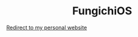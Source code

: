 <h1 align="center">FungichiOS</h1>
<a align="center"  href="https://portfolio-os-beta.vercel.app/">Redirect to my personal website</a>
